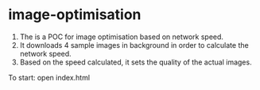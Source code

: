 # image-optimisation

1. The is a POC for image optimisation based on network speed.
2. It downloads 4 sample images in background in order to calculate the network speed. 
3. Based on the speed calculated, it sets the quality of the actual images. 

To start: 
open index.html

